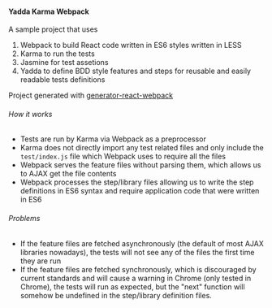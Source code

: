 #### Yadda Karma Webpack

A sample project that uses

1. Webpack to build React code written in ES6 styles written in LESS
1. Karma to run the tests
1. Jasmine for test assetions
1. Yadda to define BDD style features and steps for reusable and easily readable tests definitions

Project generated with [generator-react-webpack](https://github.com/newtriks/generator-react-webpack)

###### How it works

- Tests are run by Karma via Webpack as a preprocessor
- Karma does not directly import any test related files and only include the `test/index.js` file which Webpack uses to require all the files
- Webpack serves the feature files without parsing them, which allows us to AJAX get the file contents
- Webpack processes the step/library files allowing us to write the step definitions in ES6 syntax and require application code that were written in ES6

###### Problems

- If the feature files are fetched asynchronously (the default of most AJAX libraries nowadays), the tests will not see any of the files the first time they are run
- If the feature files are fetched synchronously, which is discouraged by current standards and will cause a warning in Chrome (only tested in Chrome), the tests will run as expected, but the "next" function will somehow be undefined in the step/library definition files.
